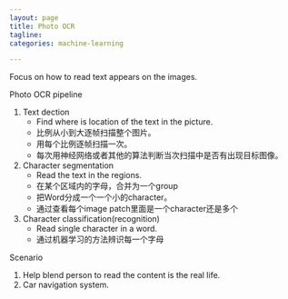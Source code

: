 ```yaml
---
layout: page
title: Photo OCR
tagline:
categories: machine-learning

---
```


Focus on how to read text appears on the images.

Photo OCR pipeline

1. Text dection
    - Find where is location of the text in the picture.
    - 比例从小到大逐帧扫描整个图片。
    - 用每个比例逐帧扫描一次。
    - 每次用神经网络或者其他的算法判断当次扫描中是否有出现目标图像。
2. Character segmentation
    - Read the text in the regions. 
    - 在某个区域内的字母，合并为一个group
    - 把Word分成一个一个小的character。
    - 通过查看每个image patch里面是一个character还是多个
3. Character classification(recognition)
    - Read single character in a word.
    - 通过机器学习的方法辨识每一个字母 

Scenario

1. Help blend person to read the content is the real life.
2. Car navigation system.
